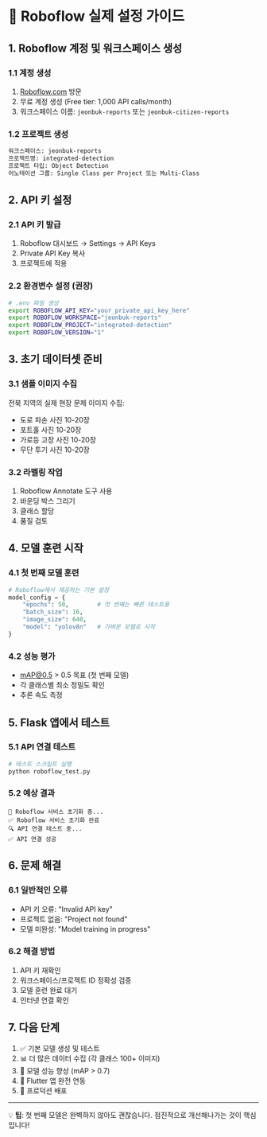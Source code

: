 # 🔧 Roboflow 실제 설정 가이드

## 1. Roboflow 계정 및 워크스페이스 생성

### 1.1 계정 생성
1. [Roboflow.com](https://roboflow.com) 방문
2. 무료 계정 생성 (Free tier: 1,000 API calls/month)
3. 워크스페이스 이름: `jeonbuk-reports` 또는 `jeonbuk-citizen-reports`

### 1.2 프로젝트 생성
```bash
워크스페이스: jeonbuk-reports
프로젝트명: integrated-detection
프로젝트 타입: Object Detection
어노테이션 그룹: Single Class per Project 또는 Multi-Class
```

## 2. API 키 설정

### 2.1 API 키 발급
1. Roboflow 대시보드 → Settings → API Keys
2. Private API Key 복사
3. 프로젝트에 적용

### 2.2 환경변수 설정 (권장)
```bash
# .env 파일 생성
export ROBOFLOW_API_KEY="your_private_api_key_here"
export ROBOFLOW_WORKSPACE="jeonbuk-reports"
export ROBOFLOW_PROJECT="integrated-detection"
export ROBOFLOW_VERSION="1"
```

## 3. 초기 데이터셋 준비

### 3.1 샘플 이미지 수집
전북 지역의 실제 현장 문제 이미지 수집:
- 도로 파손 사진 10-20장
- 포트홀 사진 10-20장
- 가로등 고장 사진 10-20장
- 무단 투기 사진 10-20장

### 3.2 라벨링 작업
1. Roboflow Annotate 도구 사용
2. 바운딩 박스 그리기
3. 클래스 할당
4. 품질 검토

## 4. 모델 훈련 시작

### 4.1 첫 번째 모델 훈련
```python
# Roboflow에서 제공하는 기본 설정
model_config = {
    "epochs": 50,        # 첫 번째는 빠른 테스트용
    "batch_size": 16,
    "image_size": 640,
    "model": "yolov8n"   # 가벼운 모델로 시작
}
```

### 4.2 성능 평가
- mAP@0.5 > 0.5 목표 (첫 번째 모델)
- 각 클래스별 최소 정밀도 확인
- 추론 속도 측정

## 5. Flask 앱에서 테스트

### 5.1 API 연결 테스트
```python
# 테스트 스크립트 실행
python roboflow_test.py
```

### 5.2 예상 결과
```
🤖 Roboflow 서비스 초기화 중...
✅ Roboflow 서비스 초기화 완료
🔍 API 연결 테스트 중...
✅ API 연결 성공
```

## 6. 문제 해결

### 6.1 일반적인 오류
- API 키 오류: "Invalid API key"
- 프로젝트 없음: "Project not found"
- 모델 미완성: "Model training in progress"

### 6.2 해결 방법
1. API 키 재확인
2. 워크스페이스/프로젝트 ID 정확성 검증
3. 모델 훈련 완료 대기
4. 인터넷 연결 확인

## 7. 다음 단계

1. ✅ 기본 모델 생성 및 테스트
2. 📊 더 많은 데이터 수집 (각 클래스 100+ 이미지)
3. 🎯 모델 성능 향상 (mAP > 0.7)
4. 🔧 Flutter 앱 완전 연동
5. 🚀 프로덕션 배포

---
💡 **팁**: 첫 번째 모델은 완벽하지 않아도 괜찮습니다. 점진적으로 개선해나가는 것이 핵심입니다!
